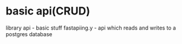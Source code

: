 # basic api(CRUD)
library api - basic stuff
fastapiing.y - api which reads and writes to a postgres database
